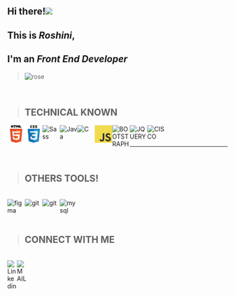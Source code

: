 

<!--
**Roshinirose1230/Roshinirose1230** is a ✨ _special_ ✨ repository because its `README.md` (this file) appears on your GitHub profile.

Here are some ideas to get you started:

- 🔭 I’m currently working on ...
- 🌱 I’m currently learning ...
- 👯 I’m looking to collaborate on ...
- 🤔 I’m looking for help with ...
- 💬 Ask me about ...
- 📫 How to reach me: ...
- 😄 Pronouns: ...
- ⚡ Fun fact: ...
-->
## Hi there!<img src="https://media.giphy.com/media/hvRJCLFzcasrR4ia7z/giphy.gif" width="25px">

<!--
**Roshinirose1230/Roshinirose1230** is a ✨ _special_ ✨ repository because its `README.md` (this file) appears on your GitHub profile.

Here are some ideas to get you started:

- 🔭 I’m currently working on ...
- 🌱 I’m currently learning ...
- 👯 I’m looking to collaborate on ...
- 🤔 I’m looking for help with ...
- 💬 Ask me about ...
- 📫 How to reach me: ...
- 😄 Pronouns: ...
- ⚡ Fun fact: ...
-->
## **This is _Roshini_,**


## **I'm an  _Front End Developer_**

> <img align="center" alt="rose" width="300px" src="https://firebasestorage.googleapis.com/v0/b/superstar-32cda.appspot.com/o/typing.gif?alt=media&token=27ea8cfb-43d6-4be3-91c0-97407adfc716"/>
<br>

>## TECHNICAL KNOWN

<img align="left" alt="HTML5" width="40px" src="https://raw.githubusercontent.com/github/explore/80688e429a7d4ef2fca1e82350fe8e3517d3494d/topics/html/html.png"/>
<img align="left" alt="CSS3" width="40px" src="https://raw.githubusercontent.com/github/explore/80688e429a7d4ef2fca1e82350fe8e3517d3494d/topics/css/css.png" />
<img align="left" alt="Sass" width="40px" src="https://www.vectorlogo.zone/logos/sass-lang/sass-lang-icon.svg" />
<img align="left" alt="Java" width="40px" src="https://www.vectorlogo.zone/logos/java/java-icon.svg" />
<img align="left" alt="C" width="40px" src="https://img.icons8.com/color/48/000000/c-programming.png" />
<img align="left" alt="JS" width="40px" src="https://raw.githubusercontent.com/github/explore/80688e429a7d4ef2fca1e82350fe8e3517d3494d/topics/javascript/javascript.png" />
<img align="left" alt="BOOTSTRAPH" width="40px" src="https://avatars.githubusercontent.com/u/2918581?s=200&v=4"/>

<img align="left" alt="JQUERY" width="40px" src="https://avatars.githubusercontent.com/u/70142?s=200&v=4"/>
<img align="left" alt="CISCO" width="40px" src="https://camo.githubusercontent.com/79fdf622eb75ea02a39a5ba41345112f0f29c0e01b2dd0992526f38d1ed858e7/68747470733a2f2f666972656261736573746f726167652e676f6f676c65617069732e636f6d2f76302f622f7375706572737461722d33326364612e61707073706f742e636f6d2f6f2f636973636f2e706e673f616c743d6d6564696126746f6b656e3d38343364316265632d656264352d343430312d393933362d626635616638643366383130"/>

<BR>
<br>



***
<br>

>## OTHERS TOOLS!

<br>

<img align="left" alt="figma" width="40px" src="https://www.vectorlogo.zone/logos/figma/figma-icon.svg" />
<img align="left" alt="git" width="40px" src="https://www.vectorlogo.zone/logos/git-scm/git-scm-icon.svg" />
<img align="left" alt="git" width="40px" src="https://www.vectorlogo.zone/logos/github/github-icon.svg" />
<img align="left" alt="mysql" width="40px" src="https://www.vectorlogo.zone/logos/mysql/mysql-icon.svg" />

</br>
</br>
</br>

>## CONNECT WITH ME
</br>

  </a>
<a href="https://www.linkedin.com/in/roshini-a-8548011b5/">
  <img align="left" alt="Linkedin" width="22px" src="https://cdn.jsdelivr.net/npm/simple-icons@v3/icons/linkedin.svg" />
</a>
<a href="https://mail.google.com/mail/u/0/?pli=1#inbox">
  <img align="left" alt="MAIL" width="22px" src="https://firebasestorage.googleapis.com/v0/b/superstar-32cda.appspot.com/o/gmail.png?alt=media&token=506a1605-313a-49d2-b84e-d33d1c850157" />
</a>

